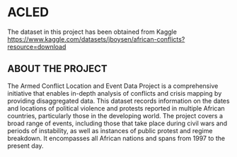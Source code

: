 # ACLED

The dataset in this project has been obtained from Kaggle
https://www.kaggle.com/datasets/jboysen/african-conflicts?resource=download

## ABOUT THE PROJECT
The Armed Conflict Location and Event Data Project is a comprehensive initiative that enables in-depth analysis of conflicts and crisis mapping by providing disaggregated data. This dataset records information on the dates and locations of political violence and protests reported in multiple African countries, particularly those in the developing world. The project covers a broad range of events, including those that take place during civil wars and periods of instability, as well as instances of public protest and regime breakdown. It encompasses all African nations and spans from 1997 to the present day.

